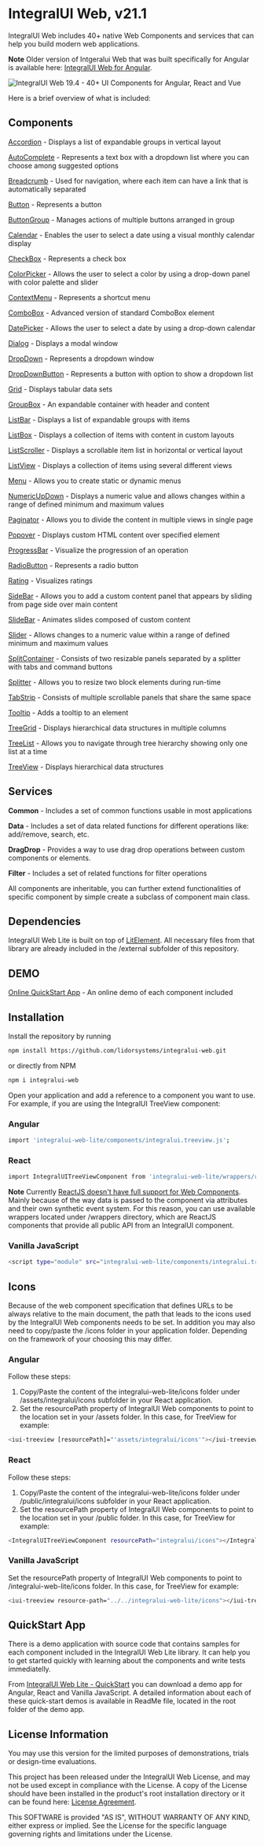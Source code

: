 # IntegralUI Web, v21.1

IntegralUI Web includes 40+ native Web Components and services that can help you build modern web applications. 

<b>Note</b>  Older version of Intgeralui Web that was built specifically for Angular is available here: [IntegralUI Web for Angular](https://github.com/lidorsystems/integralui-web-angular).

![IntegralUI Web 19.4 - 40+ UI Components for Angular, React and Vue](https://www.lidorsystems.com/about/newsletter/images/integralui-web-components.png)

Here is a brief overview of what is included:

## Components

[Accordion](https://www.lidorsystems.com/products/web/studio/samples/web-components/#/accordion) - Displays a list of expandable groups in vertical layout

[AutoComplete](https://www.lidorsystems.com/products/web/studio/samples/angular/#/autocomplete) - Represents a text box with a dropdown list where you can choose among suggested options

[Breadcrumb](https://www.lidorsystems.com/products/web/studio/samples/angular/#/breadcrumb) - Used for navigation, where each item can have a link that is automatically separated

[Button](https://www.lidorsystems.com/products/web/studio/samples/angular/#/button) - Represents a button

[ButtonGroup](https://www.lidorsystems.com/products/web/studio/samples/web-components/#/buttongroup) - Manages actions of multiple buttons arranged in group

[Calendar](https://www.lidorsystems.com/products/web/studio/samples/angular/#/calendar) - Enables the user to select a date using a visual monthly calendar display

[CheckBox](https://www.lidorsystems.com/products/web/studio/samples/angular/#/checkbox) - Represents a check box

[ColorPicker](https://www.lidorsystems.com/products/web/studio/samples/angular/#/colorpicker) - Allows the user to select a color by using a drop-down panel with color palette and slider

[ContextMenu](https://www.lidorsystems.com/products/web/studio/samples/web-components/#/contextmenu) - Represents a shortcut menu

[ComboBox](https://www.lidorsystems.com/products/web/studio/samples/web-components/#/combobox) - Advanced version of standard ComboBox element

[DatePicker](https://www.lidorsystems.com/products/web/studio/samples/angular/#/datepicker) - Allows the user to select a date by using a drop-down calendar

[Dialog](https://www.lidorsystems.com/products/web/studio/samples/angular/#/dialog) - Displays a modal window

[DropDown](https://www.lidorsystems.com/products/web/studio/samples/web-components/#/dropdown) - Represents a dropdown window

[DropDownButton](https://www.lidorsystems.com/products/web/studio/samples/angular/#/dropdownbutton) - Represents a button with option to show a dropdown list

[Grid](https://www.lidorsystems.com/products/web/studio/samples/web-components/#/grid) - Displays tabular data sets

[GroupBox](https://www.lidorsystems.com/products/web/studio/samples/web-components/#/groupbox) - An expandable container with header and content

[ListBar](https://www.lidorsystems.com/products/web/studio/samples/web-components/#/listbar) - Displays a list of expandable groups with items

[ListBox](https://www.lidorsystems.com/products/web/studio/samples/web-components/#/listbox) - Displays a collection of items with content in custom layouts

[ListScroller](https://www.lidorsystems.com/products/web/studio/samples/angular/#/listscroller) - Displays a scrollable item list in horizontal or vertical layout

[ListView](https://www.lidorsystems.com/products/web/studio/samples/web-components/#/listview) - Displays a collection of items using several different views

[Menu](https://www.lidorsystems.com/products/web/studio/samples/web-components/#/menu) - Allows you to create static or dynamic menus

[NumericUpDown](https://www.lidorsystems.com/products/web/studio/samples/angular/#/numeric-updown) - Displays a numeric value and allows changes within a range of defined minimum and maximum values

[Paginator](https://www.lidorsystems.com/products/web/studio/samples/web-components/#/paginator) - Allows you to divide the content in multiple views in single page

[Popover](https://www.lidorsystems.com/products/web/studio/samples/angular/#/popover) - Displays custom HTML content over specified element

[ProgressBar](https://www.lidorsystems.com/products/web/studio/samples/angular/#/progressbar) - Visualize the progression of an operation

[RadioButton](https://www.lidorsystems.com/products/web/studio/samples/angular/#/radiobutton) - Represents a radio button

[Rating](https://www.lidorsystems.com/products/web/studio/samples/angular/#/rating) - Visualizes ratings

[SideBar](https://www.lidorsystems.com/products/web/studio/samples/angular/#/sidebar) - Allows you to add a custom content panel that appears by sliding from page side over main content

[SlideBar](https://www.lidorsystems.com/products/web/studio/samples/web-components/#/slidebar) - Animates slides composed of custom content

[Slider](https://www.lidorsystems.com/products/web/studio/samples/angular/#/slider) - Allows changes to a numeric value within a range of defined minimum and maximum values

[SplitContainer](https://www.lidorsystems.com/products/web/studio/samples/web-components/#/splitcontainer) - Consists of two resizable panels separated by a splitter with tabs and command buttons

[Splitter](https://www.lidorsystems.com/products/web/studio/samples/web-components/#/splitter) - Allows you to resize two block elements during run-time

[TabStrip](https://www.lidorsystems.com/products/web/studio/samples/web-components/#/tabstrip) - Consists of multiple scrollable panels that share the same space 

[Tooltip](https://www.lidorsystems.com/products/web/studio/samples/web-components/#/tooltip) - Adds a tooltip to an element

[TreeGrid](https://www.lidorsystems.com/products/web/studio/samples/web-components/#/treegrid) - Displays hierarchical data structures in multiple columns

[TreeList](https://www.lidorsystems.com/products/web/studio/samples/web-components/#/treelist) - Allows you to navigate through tree hierarchy showing only one list at a time

[TreeView](https://www.lidorsystems.com/products/web/studio/samples/web-components/#/treeview) - Displays hierarchical data structures


## Services

<b>Common</b> - Includes a set of common functions usable in most applications

<b>Data</b> - Includes a set of data related functions for different operations like: add/remove, search, etc.

<b>DragDrop</b> - Provides a way to use drag drop operations between custom components or elements.

<b>Filter</b> - Includes a set of related functions for filter operations


All components are inheritable, you can further extend functionalities of specific component by simple create a subclass of component main class.


## Dependencies

IntegralUI Web Lite is built on top of [LitElement](https://github.com/Polymer/lit-element). All necessary files from that library are already included in the /external subfolder of this repository.


## DEMO

[Online QuickStart App](https://www.lidorsystems.com/products/web/studio/samples/web-components/) - An online demo of each component included


## Installation

Install the repository by running

```bash
npm install https://github.com/lidorsystems/integralui-web.git
```

or directly from NPM

```bash
npm i integralui-web
```

Open your application and add a reference to a component you want to use. For example, if you are using the IntegralUI TreeView component:</p>

### Angular

```bash
import 'integralui-web-lite/components/integralui.treeview.js';
```

### React

```bash
import IntegralUITreeViewComponent from 'integralui-web-lite/wrappers/react.integralui.treeview.js';
```

<b>Note</b>   Currently [ReactJS doesn't have full support for Web Components](https://custom-elements-everywhere.com/#react). Mainly because of the way data is passed to the component via attributes and their own synthetic event system. For this reason, you can use available wrappers located under /wrappers directory, which are ReactJS components that provide all public API from an IntegralUI component.</p>

### Vanilla JavaScript

```bash
<script type="module" src="integralui-web-lite/components/integralui.treeview.js"></script>
```


## Icons

Because of the web component specification that defines URLs to be always relative to the main document, the path that leads to the icons used by the IntegralUI Web components needs to be set. In addition you may also need to copy/paste the /icons folder in your application folder. Depending on the framework of your choosing this may differ.

### Angular

Follow these steps:
1. Copy/Paste the content of the integralui-web-lite/icons folder under /assets/integralui/icons subfolder in your React application. 
2. Set the resourcePath property of IntegralUI Web components to point to the location set in your /assets folder. In this case, for TreeView for example:

```bash
<iui-treeview [resourcePath]="'assets/integralui/icons'"></iui-treeview>
```

### React

Follow these steps:
1. Copy/Paste the content of the integralui-web-lite/icons folder under /public/integralui/icons subfolder in your React application. 
2. Set the resourcePath property of IntegralUI Web components to point to the location set in your /public folder. In this case, for TreeView for example:

```bash
<IntegralUITreeViewComponent resourcePath="integralui/icons"></IntegralUITreeViewComponent>
```

### Vanilla JavaScript

Set the resourcePath property of IntegralUI Web components to point to /integralui-web-lite/icons folder. In this case, for TreeView for example:

```bash
<iui-treeview resource-path="../../integralui-web-lite/icons"></iui-treeview>
```


## QuickStart App

There is a demo application with source code that contains samples for each component included in the IntegralUI Web Lite library. It can help you to get started quickly with learning about the components and write tests immediatelly. 

From [IntegralUI Web Lite - QuickStart](https://www.lidorsystems.com/products/web/lite/#quickstart) you can download a demo app for Angular, React and Vanilla JavaScript. A detailed information about each of these quick-start demos is available in ReadMe file, located in the root folder of the demo app.


## License Information

You may use this version for the limited purposes of demonstrations, trials or design-time evaluations.

This project has been released under the IntegralUI Web License, and may not be used except in compliance with the License.
A copy of the License should have been installed in the product's root installation directory or it can be found here: [License Agreement](https://www.lidorsystems.com/products/web/iui-web-license-agreement.pdf).

This SOFTWARE is provided "AS IS", WITHOUT WARRANTY OF ANY KIND, either express or implied. See the License for the specific language governing rights and limitations under the License.